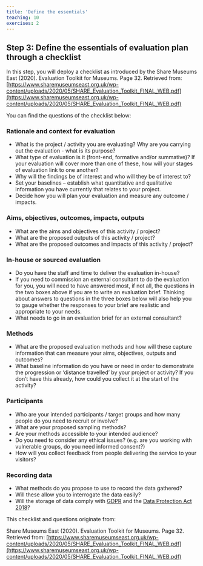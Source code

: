 ```yaml
---
title: 'Define the essentials'
teaching: 10
exercises: 2
---
```


## Step 3: Define the essentials of evaluation plan through a checklist 

In this step, you will deploy a checklist as introduced by the Share Museums East (2020). Evaluation Toolkit for Museums. Page 32. Retrieved from: [https://www.sharemuseumseast.org.uk/wp-content/uploads/2020/05/SHARE_Evaluation_Toolkit_FINAL_WEB.pdf](https://www.sharemuseumseast.org.uk/wp-content/uploads/2020/05/SHARE_Evaluation_Toolkit_FINAL_WEB.pdf) 

You can find the questions of the checklist below:

### Rationale and context for evaluation

- What is the project / activity you are evaluating? Why are you carrying out the evaluation - what is its purpose?
- What type of evaluation is it (front-end, formative and/or summative)? If your evaluation will cover more than one of these, how will your stages of evaluation link to one another?
- Why will the findings be of interest and who will they be of interest to?
- Set your baselines – establish what quantitative and qualitative information you have currently that relates to your project.
- Decide how you will plan your evaluation and measure any outcome / impacts.

### Aims, objectives, outcomes, impacts, outputs	

- What are the aims and objectives of this activity / project?
- What are the proposed outputs of this activity / project?
- What are the proposed outcomes and impacts of this activity / project?

### In-house or sourced evaluation	

- Do you have the staff and time to deliver the evaluation in-house?
- If you need to commission an external consultant to do the evaluation for you, you will need to have answered most, if not all, the questions in the two boxes above if you are to write an evaluation brief. Thinking about answers to questions in the three boxes below will also help you to gauge whether the responses to your brief are realistic and appropriate to your needs.
- What needs to go in an evaluation brief for an external consultant?


### Methods	

- What are the proposed evaluation methods and how will these capture information that can measure your aims, objectives, outputs and outcomes?
- What baseline information do you have or need in order to demonstrate the progression or ‘distance travelled’ by your project or activity? If you don’t have this already, how could you collect it at the start of the activity?

### Participants	

- Who are your intended participants / target groups and how many people do you need to recruit or involve?
- What are your proposed sampling methods?
- Are your methods accessible to your intended audience?
- Do you need to consider any ethical issues? (e.g. are you working with vulnerable groups, do you need informed consent?)
- How will you collect feedback from people delivering the service to your visitors?


### Recording data	

- What methods do you propose to use to record the data gathered?
- Will these allow you to interrogate the data easily?
- Will the storage of data comply with [GDPR](https://ico.org.uk/for-organisations/uk-gdpr-guidance-and-resources/) and the [Data Protection Act 2018](https://www.gov.uk/data-protection)?

This checklist and questions originate from:

Share Museums East (2020). Evaluation Toolkit for Museums. Page 32. Retrieved from: [https://www.sharemuseumseast.org.uk/wp-content/uploads/2020/05/SHARE_Evaluation_Toolkit_FINAL_WEB.pdf](https://www.sharemuseumseast.org.uk/wp-content/uploads/2020/05/SHARE_Evaluation_Toolkit_FINAL_WEB.pdf)


